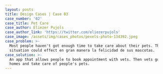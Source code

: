 ```yaml
---
layout: posts
title: Design Cases | Case 03
case_number: '02'
case_title: Pet Care
case_author: Eliezer Pujols
case_author_link: 'https://twitter.com/eliezerpujols'
case_image: /assets/img/cases_photos/pexels-photo-134392.jpeg
case_problem: >-
  Most people haven't got enough time to take care about their pets. This
  situation could effect en gran manera la felicidad de sus mascotas.
case_solution: >-
  An app that allows people to book appointment with vets. Then vets go to their
  homes and take care of people's pets.
---
```

